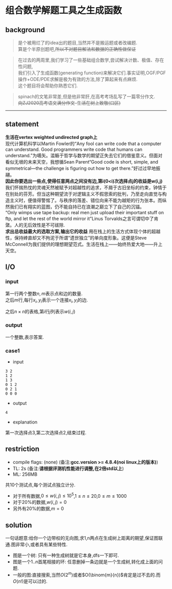 # 组合数学解题工具之生成函数

## background
> 是个被用烂了的idea出的题目,当然并不是搬运题或者改编题.  
> 算是个半原创题吧,~~所以不对题目解法和数据的正确性做保证~~  

> 在过去的两周里,我们学习了一些基础组合数学,尝试解决计数、极值、存在性问题,  
> 我们引入了生成函数(generating function)来解决它们.事实证明,OGF/PGF操作+ODE/PDE求解是极为有效的方法,除了算起来有点麻烦.  
> 这个题目将会帮助你熟悉它们.  

> spinach的文笔非常差,但是他非常肝,在高考考场乱写了一篇零分作文.  
> ~~向ZJ2020高考语文满分作文-生活在树上致敬(口区)~~  


----------------------------------------------

## statement

**生活在vertex weighted undirected graph上**  
现代计算机科学以Martin Fowler的“Any fool can write code that a computer can understand. Good programmers write code that humans can understand.”为嚆矢。滥觞于哲学与数学的期望正失去它们的借鉴意义。但面对看似无垠的未来天空，我想循Sean Parent“Good code is short, simple, and symmetrical—the challenge is figuring out how to get there.”好过过早地振翮。    
**因此你要选出一些点,使得任意两点之间没有边,第i(0<i)次选择点j的收益是w(i,j)**    
我们怀揣热忱的灵魂天然被赋予对超越性的追求，不屑于古旧坐标的约束，钟情于在别处的芬芳。但当这种期望流于对逻辑主义不假思索的批判，乃至走向直觉与构造主义时，便值得警惕了。与秩序的落差、错位向来不能为越矩的行为张本。而纵然我们已有翔实的蓝图，仍不能自持已在浪潮之巅立下了自己的沉锚。  
“Only wimps use tape backup: real men just upload their important stuff on ftp, and let the rest of the world mirror it”Linus Torvalds之言可谓切中了肯綮。人的无后效性是不可祓除.   
**求出总收益最大的选取方案,输出它的收益**
用在栈上的生活方式体现个体的超越性，保持婞直却又不拘泥于所谓“遗世独立”的单向度形象。这便是Steve McConnell为我们提供的理想期望范式。生活在栈上——始终热爱大地——升上天空。  


## I/O

### input
第一行两个整数$n,m$表示点和边的数量.  
之后$m$行,每行$x_i,y_i$表示一个连接$x_i,y_i$的边.  

之后$n\times n$的表格,第$i$行$j$列表示$w(i,j)$

### output
一个整数,表示答案.


### case1
* input

```
3 2
1 2
1 3
0 1 2
0 2 1
0 0 0
```

* output

```
4
```

* explanation

第一次选择点3,第二次选择点2,结束过程.


## restriction

- compile flags: (none) (备注:**gcc.version >= 4.8.4(noi linux上的版本)**)
- TL: 2s (备注:**请根据评测机性能进行调整,在2倍std以上**)
- ML: 256MB  

共10个测试点,每个测试点独立计分.  

- 对于所有数据,$0\leq w(i,j)\leq 10^5$,$1\leq n\leq 20$,$0\leq m\leq 1000$
- 对于$20\%$的数据,$w(i,j)=0$
- 另外有$20\%$的数据,$m=0$

## solution
一句话题意:给你一个边带权的无向图,求1,n两点在生成树上距离的期望,保证图联通.图非常小,或者具有某些特性.
- 图是一个树: 只有一种生成树就是它本身,dfs一下即可.
- 图是一个$1..n$首尾相接的环: 任意删掉一条边就是一个生成树,转化成上面的问题.
- 一般的图:直接搜索,当然$O(2^m)$或者$O(\binom{m}{n})$肯定是过不去的.而$O(n!)$是可以过的.  
